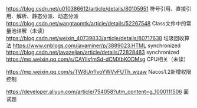 https://blog.csdn.net/u010386612/article/details/80105951 符号引用、直接引用、解析、静态分派、动态分派  
https://blog.csdn.net/wangtaomtk/article/details/52267548 Class文件中的常量池详解（未读）
https://blog.csdn.net/weixin_40739833/article/details/80717638 垃圾回收算法
https://www.cnblogs.com/javaminer/p/3889023.HTML synchronized
https://blog.csdn.net/javazejian/article/details/72828483 synchronized
https://mp.weixin.qq.com/s/CAYllsfmSd-dCMXbKODMsg CPU相关（未读）






https://mp.weixin.qq.com/s/TW8UnfIvoYWVvFUTh_wzaw Nacos1.2新增权限控制


 





https://developer.aliyun.com/article/754058?utm_content=g_1000111506 面试题